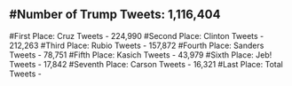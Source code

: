 #Number of Trump Tweets: 1,116,404
---
#First Place: Cruz Tweets - 224,990
#Second Place: Clinton Tweets - 212,263
#Third Place: Rubio Tweets - 157,872
#Fourth Place: Sanders Tweets - 78,751
#Fifth Place: Kasich Tweets - 43,979
#Sixth Place: Jeb! Tweets - 17,842
#Seventh Place: Carson Tweets - 16,321
#Last Place: Total Tweets -  
